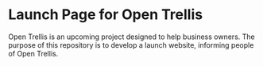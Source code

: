 # Launch Page for Open Trellis
Open Trellis is an upcoming project designed to help business owners. The purpose of this repository is to develop a launch website, informing people of Open Trellis.